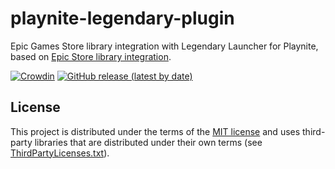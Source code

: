 # playnite-legendary-plugin
Epic Games Store library integration with Legendary Launcher for Playnite, based on [Epic Store library integration](https://github.com/JosefNemec/PlayniteExtensions/tree/master/source/Libraries/EpicLibrary).

[![Crowdin](https://badges.crowdin.net/playnite-legendary-plugin/localized.svg)](https://crowdin.com/project/playnite-legendary-plugin)
[![GitHub release (latest by date)](https://img.shields.io/github/downloads/hawkeye116477/playnite-legendary-plugin/latest/total)](https://github.com/hawkeye116477/playnite-legendary-plugin/releases/latest)

## **License**
This project is distributed under the terms of the [MIT license](/LICENSE) and uses third-party libraries that are distributed under their own terms (see [ThirdPartyLicenses.txt](/ThirdPartyLicenses.txt)).
